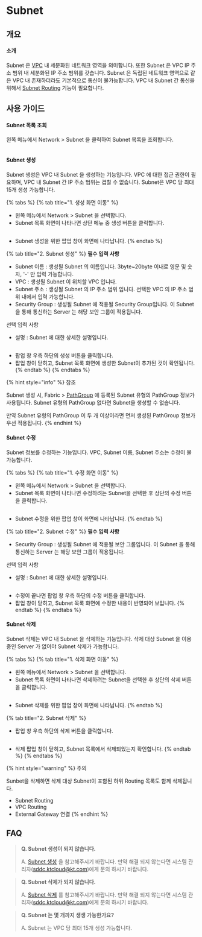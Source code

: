 # Subnet

## 개요

#### 소개

Subnet 은 [VPC](vpc.md) 내 세분화된 네트워크 영역을 의미합니다. 또한 Subnet 은 VPC IP 주소 범위 내 세분화된 IP 주소 범위를 갖습니다. Subnet 은 독립된 네트워크 영역으로 같은 VPC 내 존재하더라도 기본적으로 통신이 불가능합니다. VPC 내 Subnet 간 통신을 위해서 [Subnet Routing](subnet-routing.md) 기능이 필요합니다.



## 사용 가이드

#### Subnet 목록 조회

왼쪽 메뉴에서 Network > Subnet 을 클릭하여 Subnet 목록을 조회합니다.

<figure><img src="../.gitbook/assets/image (187).png" alt=""><figcaption></figcaption></figure>



#### Subnet 생성

Subnet 생성은 VPC 내 Subnet 을 생성하는 기능입니다. VPC 에 대한 접근 권한이 필요하며, VPC 내 Subnet 간 IP 주소 범위는 겹칠 수 없습니다. Subnet은 VPC 당 최대 15개 생성 가능합니다.

{% tabs %}
{% tab title="1. 생성 화면 이동" %}
* 왼쪽 메뉴에서 Network > Subnet 을 선택합니다.
* Subnet 목록 화면이 나타나면 상단 메뉴 중 생성 버튼을 클릭합니다.

<figure><img src="../.gitbook/assets/image (53).png" alt=""><figcaption></figcaption></figure>

* Subnet 생성을 위한 팝업 창이 화면에 나타납니다.
{% endtab %}

{% tab title="2. Subnet 생성" %}
**필수 입력 사항**

* Subnet 이름 : 생성될 Subnet 의 이름입니다. 3byte\~20byte 이내로 영문 및 숫자, '-' 만 입력 가능합니다.
* VPC : 생성될 Subnet 이 위치할 VPC 입니다.
* Subnet 주소 : 생성될 Subnet 의 IP 주소 범위 입니다. 선택한 VPC 의 IP 주소 범위 내에서 입력 가능합니다.
* Security Group : 생성될 Subnet 에 적용될 Security Group입니다. 이 Subnet 을 통해 통신하는 Server 는 해당 보안 그룹이 적용됩니다.

선택 입력 사항

* 설명 : Subnet 에 대한 상세한 설명입니다.

<figure><img src="../.gitbook/assets/image (140).png" alt=""><figcaption></figcaption></figure>

* 팝업 창 우측 하단의 생성 버튼을 클릭합니다.
* 팝업 창이 닫히고, Subnet 목록 화면에 생성한 Subnet이 추가된 것이 확인됩니다.
{% endtab %}
{% endtabs %}

{% hint style="info" %}
참조

Subnet 생성 시, Fabric > [PathGroup](../fabric/pathgroup.md) 에 등록된 Subnet 유형의 PathGroup 정보가 사용됩니다. Subnet 유형의 PathGroup 없다면 Subnet을 생성할 수 없습니다.

만약 Subnet 유형의 PathGroup 이 두 개 이상이라면 먼저 생성된 PathGroup 정보가 우선 적용됩니다.
{% endhint %}



#### Subnet 수정

Subnet 정보를 수정하는 기능입니다. VPC, Subnet 이름, Subnet 주소는 수정이 불가능합니다.

{% tabs %}
{% tab title="1. 수정 화면 이동" %}
* 왼쪽 메뉴에서 Network > Subnet 을 선택합니다.
* Subnet 목록 화면이 나타나면 수정하려는 Subnet을 선택한 후 상단의 수정 버튼을 클릭합니다.

<figure><img src="../.gitbook/assets/image (56).png" alt=""><figcaption></figcaption></figure>

* Subnet 수정을 위한 팝업 창이 화면에 나타납니다.
{% endtab %}

{% tab title="2. Subnet 수정" %}
**필수 입력 사항**

* Security Group : 생성될 Subnet 에 적용될 보안 그룹입니다. 이 Subnet 을 통해 통신하는 Server 는 해당 보안 그룹이 적용됩니다.

선택 입력 사항

* 설명 : Subnet 에 대한 상세한 설명입니다.

<figure><img src="../.gitbook/assets/image (17).png" alt=""><figcaption></figcaption></figure>

* 수정이 끝나면 팝업 창 우측 하단의 수정 버튼을 클릭합니다.
* 팝업 창이 닫히고, Subnet 목록 화면에 수정한 내용이 반영되어 보입니다.
{% endtab %}
{% endtabs %}



#### Subnet 삭제

Subnet 삭제는 VPC 내 Subnet 을 삭제하는 기능입니다. 삭제 대상 Subnet 을 이용 중인 Server 가 없어야 Subnet 삭제가 가능합니다.

{% tabs %}
{% tab title="1. 삭제 화면 이동" %}
* 왼쪽 메뉴에서 Network > Subnet 을 선택합니다.
* Subnet 목록 화면이 나타나면 삭제하려는 Subnet을 선택한 후 상단의 삭제 버튼을 클릭합니다.

<figure><img src="../.gitbook/assets/image (157).png" alt=""><figcaption></figcaption></figure>

* Subnet 삭제를 위한 팝업 창이 화면에 나타납니다.
{% endtab %}

{% tab title="2. Subnet 삭제" %}
* 팝업 창 우측 하단의 삭제 버튼을 클릭합니다.

<figure><img src="../.gitbook/assets/image (111).png" alt=""><figcaption></figcaption></figure>

* 삭제 팝업 창이 닫히고, Subnet 목록에서 삭제되었는지 확인합니다.
{% endtab %}
{% endtabs %}

{% hint style="warning" %}
주의

Sunbet을 삭제하면 삭제 대상 Subnet이 포함된 하위 Routing 목록도 함께 삭제됩니다.

* Subnet Routing
* VPC Routing
* External Gateway 연결
{% endhint %}



## FAQ

> **Q. Subnet 생성이 되지 않습니다.**
>
> A. [Subnet 생성](subnet.md#subnet) 을 참고해주시기 바랍니다. 만약 해결 되지 않는다면 시스템 관리자(sddc.ktcloud@kt.com)에게 문의 하시기 바랍니다.

> **Q. Subnet 삭제가 되지 않습니다.**
>
> A. [Subnet 삭제](subnet.md#subnet-2) 를 참고해주시기 바랍니다. 만약 해결 되지 않는다면 시스템 관리자(sddc.ktcloud@kt.com)에게 문의 하시기 바랍니다.

> **Q. Subnet 는 몇 개까지 생생 가능한가요?**
>
> A. Subnet 는 VPC 당 최대 15개 생성 가능합니다.

